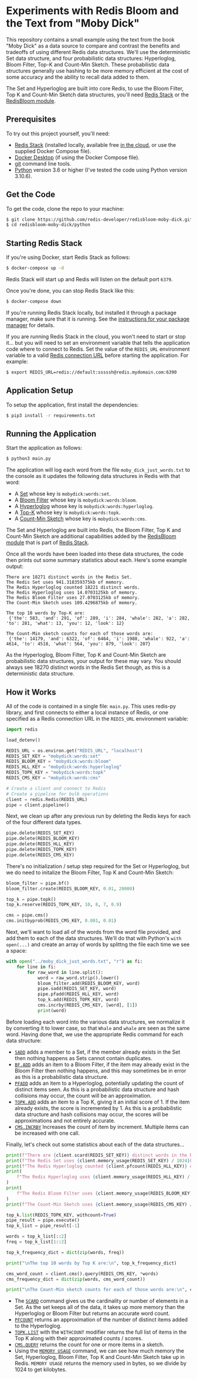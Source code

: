 # Experiments with Redis Bloom and the Text from "Moby Dick"

This repository contains a small example using the text from the book "Moby Dick" as a data source to compare and contrast the benefits and tradeoffs of using different Redis data structures.  We'll use the deterministic Set data structure, and four probabilistic data structures: Hyperloglog, Bloom Filter, Top-K and Count-Min Sketch.  These probabilistic data structures generally use hashing to be more memory efficient at the cost of some accuracy and the ability to recall data added to them.

The Set and Hyperloglog are built into core Redis, to use the Bloom Filter, Top K and Count-Min Sketch data structures, you'll need [Redis Stack](https://redis.io/docs/stack/) or the [RedisBloom module](https://github.com/RedisBloom/RedisBloom).

## Prerequisites

To try out this project yourself, you'll need:

* [Redis Stack](https://redis.io/docs/stack/) (installed locally, available free [in the cloud](https://redis.com/try-free/), or use the supplied Docker Compose file).
* [Docker Desktop](https://www.docker.com/products/docker-desktop/) (if using the Docker Compose file).
* [git](https://git-scm.com/download) command line tools.
* [Python](https://python.org/) version 3.6 or higher (I've tested the code using Python version 3.10.6).

## Get the Code

To get the code, clone the repo to your machine:

```bash
$ git clone https://github.com/redis-developer/redisbloom-moby-dick.git
$ cd redisbloom-moby-dick/python
```

## Starting Redis Stack

If you're using Docker, start Redis Stack as follows:

```bash
$ docker-compose up -d
```

Redis Stack will start up and Redis will listen on the default port `6379`.

Once you're done, you can stop Redis Stack like this:

```bash
$ docker-compose down
```

If you're running Redis Stack locally, but installed it through a package manager, make sure that it is running.  See the [instructions for your package manager](https://redis.io/docs/stack/get-started/install/) for details.

If you are running Redis Stack in the cloud, you won't need to start or stop it... but you will need to set an environment variable that tells the application code where to connect to Redis.  Set the value of the `REDIS_URL` environment variable to a valid [Redis connection URL](https://github.com/redis/node-redis#usage) before starting the application.  For example:

```bash
$ export REDIS_URL=redis://default:sssssh@redis.mydomain.com:6390
```

## Application Setup

To setup the application, first install the dependencies:

```bash
$ pip3 install -r requirements.txt
```

## Running the Application

Start the application as follows:

```bash
$ python3 main.py
```

The application will log each word from the file `moby_dick_just_words.txt` to the console as it updates the following data structures in Redis with that word:

* A [Set](https://redis.io/docs/manual/data-types/data-types-tutorial/#sets) whose key is `mobydick:words:set`.
* A [Bloom Filter](https://redis.io/docs/stack/bloom/) whose key is `mobydick:words:bloom`.
* A [Hyperloglog](https://redis.io/docs/manual/data-types/data-types-tutorial/#hyperloglogs) whose key is `mobydick:words:hyperloglog`.
* A [Top-K](https://redis.io/docs/stack/bloom/) whose key is `mobydick:words:topk`.
* A [Count-Min Sketch](https://redis.io/docs/stack/bloom/) whose key is `mobydick:words:cms`.

The Set and Hyperloglog are built into Redis, the Bloom Filter, Top K and Count-Min Sketch are additional capabilities added by the [RedisBloom module](https://redis.io/docs/stack/bloom/) that is part of [Redis Stack](https://redis.io/docs/stack/).

Once all the words have been loaded into these data structures, the code then prints out some summary statistics about each.  Here's some example output:

```
There are 18271 distinct words in the Redis Set.
The Redis Set uses 941.318359375kb of memory.
The Redis Hyperloglog counted 18221 distinct words.
The Redis Hyperloglog uses 14.0703125kb of memory.
The Redis Bloom Filter uses 27.0703125kb of memory.
The Count-Min Sketch uses 109.4296875kb of memory.

The top 10 words by Top-K are:
 {'the': 583, 'and': 291, 'of': 289, 'i': 284, 'whale': 282, 'a': 282, 'to': 281, 'what': 13, 'you': 12, 'look': 12}

The Count-Min sketch counts for each of those words are:
 {'the': 14179, 'and': 6322, 'of': 6464, 'i': 1988, 'whale': 922, 'a': 4614, 'to': 4518, 'what': 564, 'you': 879, 'look': 207}
```

As the Hyperloglog, Bloom Filter, Top K and Count-Min Sketch are probabilistic data structures, your output for these may vary. You should always see 18270 distinct words in the Redis Set though, as this is a deterministic data structure.

## How it Works

All of the code is contained in a single file: `main.py`.  This uses redis-py library, and first connects to either a local instance of Redis, or one specified as a Redis connection URL in the `REDIS_URL` environment variable:

```python
import redis

load_dotenv()

REDIS_URL = os.environ.get("REDIS_URL", "localhost")
REDIS_SET_KEY = "mobydick:words:set"
REDIS_BLOOM_KEY = "mobydick:words:bloom"
REDIS_HLL_KEY = "mobydick:words:hyperloglog"
REDIS_TOPK_KEY = "mobydick:words:topk"
REDIS_CMS_KEY = "mobydick:words:cms"

# Create a client and connect to Redis
# Create a pipeline for bulk operations
client = redis.Redis(REDIS_URL)
pipe = client.pipeline()

```

Next, we clean up after any previous run by deleting the Redis keys for each of the four different data types.

```python
pipe.delete(REDIS_SET_KEY)
pipe.delete(REDIS_BLOOM_KEY)
pipe.delete(REDIS_HLL_KEY)
pipe.delete(REDIS_TOPK_KEY)
pipe.delete(REDIS_CMS_KEY)
```

There's no initialization / setup step required for the Set or Hyperloglog, but we do need to initalize the Bloom Filter, Top K and Count-Min Sketch:

```python
bloom_filter = pipe.bf()
bloom_filter.create(REDIS_BLOOM_KEY, 0.01, 20000)

top_k = pipe.topk()
top_k.reserve(REDIS_TOPK_KEY, 10, 8, 7, 0.9)

cms = pipe.cms()
cms.initbyprob(REDIS_CMS_KEY, 0.001, 0.01)
```

Next, we'll want to load all of the words from the word file provided, and add them to each of the data structures.  We'll do that with Python's `with open(...)` and create an array of words by splittng the file each time we see a space:

```python
with open("../moby_dick_just_words.txt", "r") as fi:
    for line in fi:
        for raw_word in line.split():
            word = raw_word.strip().lower()
            bloom_filter.add(REDIS_BLOOM_KEY, word)
            pipe.sadd(REDIS_SET_KEY, word)
            pipe.pfadd(REDIS_HLL_KEY, word)
            top_k.add(REDIS_TOPK_KEY, word)
            cms.incrby(REDIS_CMS_KEY, [word], [1])
            print(word)
```

Before loading each word into the various data structures, we normalize it by converting it to lower case, so that `Whale` and `whale` are seen as the same word.  Having done that, we use the appropriate Redis command for each data structure:

* [`SADD`](https://redis.io/commands/sadd/) adds a member to a Set, if the member already exists in the Set then nothing happens as Sets cannot contain duplicates.
* [`BF.ADD`](https://redis.io/commands/bf.add/) adds an item to a Bloom Filter, if the item may already exist in the Bloom Filter then nothing happens, and this may sometimes be in error as this is a probabilistic data structure.
* [`PFADD`](https://redis.io/commands/pfadd/) adds an item to a Hyperloglog, potentially updating the count of distinct items seen.  As this is a probabilistic data structure and hash collisions may occur, the count will be an approximation.
* [`TOPK.ADD`](https://redis.io/commands/topk.add/) adds an item to a Top K, giving it an initial score of 1.  If the item already exists, the score is incremented by 1.  As this is a probabilistic data structure and hash collisions may occur, the scores will be approximations and not entirely accurate.
* [`CMS.INCRBY`](https://redis.io/commands/cms.incrby/) Increases the count of item by increment. Multiple items can be increased with one call.

Finally, let's check out some statistics about each of the data structures...

```python
print(f"There are {client.scard(REDIS_SET_KEY)} distinct words in the Redis Set.")
print(f"The Redis Set uses {client.memory_usage(REDIS_SET_KEY) / 1024}kb of memory.")
print(f"The Redis Hyperloglog counted {client.pfcount(REDIS_HLL_KEY)} distinct words.")
print(
    f"The Redis Hyperloglog uses {client.memory_usage(REDIS_HLL_KEY) / 1024}kb of memory."
)
print(
    f"The Redis Bloom Filter uses {client.memory_usage(REDIS_BLOOM_KEY) / 1024}kb of memory."
)
print(f"The Count-Min Sketch uses {client.memory_usage(REDIS_CMS_KEY) / 1024}kb of memory.")

top_k.list(REDIS_TOPK_KEY, withcount=True)
pipe_result = pipe.execute()
top_k_list = pipe_result[-1]

words = top_k_list[::2]
freq = top_k_list[1::2]

top_k_frequency_dict = dict(zip(words, freq))

print("\nThe top 10 words by Top K are:\n", top_k_frequency_dict)

cms_word_count = client.cms().query(REDIS_CMS_KEY, *words)
cms_frequency_dict = dict(zip(words, cms_word_count))

print("\nThe Count-Min sketch counts for each of those words are:\n", cms_frequency_dict)

```

* The [`SCARD`](https://redis.io/commands/scard/) command gives us the cardinality or number of elements in a Set.  As the set keeps all of the data, it takes up more memory than the Hyperloglog or Bloom Filter but returns an accurate word count.
* [`PFCOUNT`](https://redis.io/commands/pfcount/) returns an approximation of the number of distinct items added to the Hyperloglog.  
* [`TOPK.LIST`](https://redis.io/commands/topk.list/) with the `WITHCOUNT` modifier returns the full list of items in the Top K along with their approximated counts / scores.
* [`CMS.QUERY`](https://redis.io/commands/cms.query/) returns the count for one or more items in a sketch.
* Using the [`MEMORY USAGE`](https://redis.io/commands/memory-usage/) command, we can see how much memory the Set, Hyperloglog, Bloom Filter, Top K and Count-Min Sketch take up in Redis.  `MEMORY USAGE` returns the memory used in bytes, so we divide by 1024 to get kilobytes.

